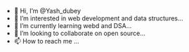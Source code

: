 - 👋 Hi, I’m @Yash_dubey
- 👀 I’m interested in web development and data structures...
- 🌱 I’m currently learning webd and DSA...
- 💞️ I’m looking to collaborate on open source...
- 📫 How to reach me ...

<!---
Yashd03/Yashd03 is a ✨ special ✨ repository because its `README.md` (this file) appears on your GitHub profile.
You can click the Preview link to take a look at your changes.
--->
